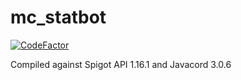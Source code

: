 # mc_statbot
[![CodeFactor](https://www.codefactor.io/repository/github/zerrium/mc_statbot/badge?s=c822df4553166d7568c4ca0fbde0ad0924a01a13)](https://www.codefactor.io/repository/github/zerrium/mc_statbot)

Compiled against Spigot API 1.16.1 and Javacord 3.0.6
